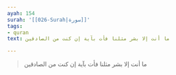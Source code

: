 ```yaml
---
ayah: 154
surah: '[[026-Surah|سورة]]'
tags:
- quran
text: ما أنت إلا بشر مثلنا فأت بآية إن كنت من الصادقين

---
```

> ما أنت إلا بشر مثلنا فأت بآية إن كنت من الصادقين
